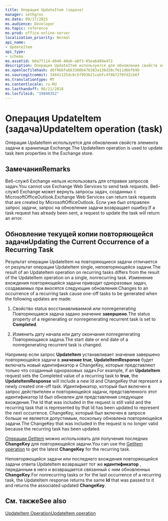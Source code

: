 ```yaml
---
title: Операция UpdateItem (задача)
manager: sethgros
ms.date: 09/17/2015
ms.audience: Developer
ms.topic: reference
ms.prod: office-online-server
localization_priority: Normal
api_name:
- UpdateItem
api_type:
- schema
ms.assetid: b0a7f114-d040-40eb-a8f3-05ea6489e472
description: Операция UpdateItem используется для обновления свойств элемента задачи в хранилище Exchange.
ms.openlocfilehash: d6f966fa663300b476383a136d30cf611d6bfb9b
ms.sourcegitcommit: 34041125dc8c5f993b21cebfc4f8b72f0fd2cb6f
ms.translationtype: MT
ms.contentlocale: ru-RU
ms.lasthandoff: 06/11/2018
ms.locfileid: "19840352"
---
```

# <a name="updateitem-operation-task"></a><span data-ttu-id="a7124-103">Операция UpdateItem (задача)</span><span class="sxs-lookup"><span data-stu-id="a7124-103">UpdateItem operation (task)</span></span>

<span data-ttu-id="a7124-104">Операция UpdateItem используется для обновления свойств элемента задачи в хранилище Exchange.</span><span class="sxs-lookup"><span data-stu-id="a7124-104">The UpdateItem operation is used to update task item properties in the Exchange store.</span></span>
  
## <a name="remarks"></a><span data-ttu-id="a7124-105">Замечания</span><span class="sxs-lookup"><span data-stu-id="a7124-105">Remarks</span></span>

<span data-ttu-id="a7124-106">Веб-служб Exchange нельзя использовать для отправки запросов задач.</span><span class="sxs-lookup"><span data-stu-id="a7124-106">You cannot use Exchange Web Services to send task requests.</span></span> <span data-ttu-id="a7124-107">Веб-служб Exchange может вернуть запросы задач, созданных с MicrosoftOfficeOutlook.</span><span class="sxs-lookup"><span data-stu-id="a7124-107">Exchange Web Services can return task requests that are created by MicrosoftOfficeOutlook.</span></span> <span data-ttu-id="a7124-108">Если уже был отправлен запрос задачи, запрос на обновление задачи возвращает ошибку.</span><span class="sxs-lookup"><span data-stu-id="a7124-108">If a task request has already been sent, a request to update the task will return an error.</span></span>
  
## <a name="updating-the-current-occurrence-of-a-recurring-task"></a><span data-ttu-id="a7124-109">Обновление текущей копии повторяющейся задачи</span><span class="sxs-lookup"><span data-stu-id="a7124-109">Updating the Current Occurrence of a Recurring Task</span></span>

<span data-ttu-id="a7124-110">Результат операции UpdateItem на повторяющиеся задачи отличается от результат операции UpdateItem single, неповторяющейся задачи.</span><span class="sxs-lookup"><span data-stu-id="a7124-110">The result of an UpdateItem operation on recurring tasks differs from the result of the UpdateItem operation on a single, nonrecurring task.</span></span> <span data-ttu-id="a7124-111">Изменение вхождения повторяющейся задачи приводит одноразовых задач, создаваемых при вносятся следующие обновления:</span><span class="sxs-lookup"><span data-stu-id="a7124-111">Changes to an occurrence of a recurring task cause one-off tasks to be generated when the following updates are made:</span></span>
  
1. <span data-ttu-id="a7124-112">Свойство status восстанавливаемой или nonregenerating Повторяющаяся задача задано значение **завершено**.</span><span class="sxs-lookup"><span data-stu-id="a7124-112">The status property of a regenerating or nonregenerating recurrent task is set to **Completed**.</span></span>
    
2. <span data-ttu-id="a7124-113">Изменить дату начала или дату окончания nonregenerating Повторяющаяся задача.</span><span class="sxs-lookup"><span data-stu-id="a7124-113">The start date or end date of a nonregenerating recurrent task is changed.</span></span>
    
<span data-ttu-id="a7124-114">Например если запрос **UpdateItem** устанавливает значение завершено повторяющейся задачи в **значение true**, **UpdateItemResponse** будет включать новый идентификатор и ChangeKey, которые представляют только что созданный одноразовых задач.</span><span class="sxs-lookup"><span data-stu-id="a7124-114">For example, if an **UpdateItem** request sets the Completed value of a recurring task to **true**, the **UpdateItemResponse** will include a new Id and ChangeKey that represent a newly created one-off task.</span></span> <span data-ttu-id="a7124-115">Идентификатор, который был включен в запрос действителен и повторяющейся задачи, представленного этот идентификатор Id был обновлен для представления следующее вхождение.</span><span class="sxs-lookup"><span data-stu-id="a7124-115">The Id that was included in the request is still valid and the recurring task that is represented by that Id has been updated to represent the next occurrence.</span></span> <span data-ttu-id="a7124-116">ChangeKey, который был включен в запросе больше не является допустимым, поскольку обновлена повторяющейся задачи.</span><span class="sxs-lookup"><span data-stu-id="a7124-116">The ChangeKey that was included in the request is no longer valid because the recurring task has been updated.</span></span> 
  
<span data-ttu-id="a7124-117">[Операции GetItem](getitem-operation.md) можно использовать для получения последних **ChangeKey** для повторяющейся задачи.</span><span class="sxs-lookup"><span data-stu-id="a7124-117">You can use the [GetItem operation](getitem-operation.md) to get the latest **ChangeKey** for the recurring task.</span></span> 
  
<span data-ttu-id="a7124-118">Неповторяющейся задачи или последнего вхождения повторяющейся задачи ответа UpdateItem возвращает тот же **идентификатор** , переданным в него и возвращается связанный с ним обновленных **ChangeKey**.</span><span class="sxs-lookup"><span data-stu-id="a7124-118">For nonrecurring tasks or for the last occurrence of a recurring task, the UpdateItem response returns the same **Id** that was passed to it and returns the associated updated **ChangeKey**.</span></span>
  
## <a name="see-also"></a><span data-ttu-id="a7124-119">См. также</span><span class="sxs-lookup"><span data-stu-id="a7124-119">See also</span></span>



[<span data-ttu-id="a7124-120">UpdateItem Operation</span><span class="sxs-lookup"><span data-stu-id="a7124-120">UpdateItem operation</span></span>](updateitem-operation.md)

